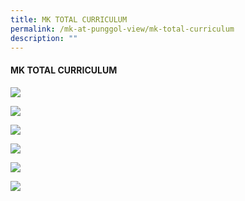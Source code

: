 ```yaml
---
title: MK TOTAL CURRICULUM
permalink: /mk-at-punggol-view/mk-total-curriculum
description: ""
---
```

#### MK TOTAL CURRICULUM

![](/images/mk%20total%20curriculum.jpg)

![](/images/Slide2.jpg)

![](/images/Slide4%20(1).jpg)

![](/images/Slide5%20(1).jpg)

![](/images/Slide6%20(1).jpg)

![](/images/Slide7%20(1).jpg)